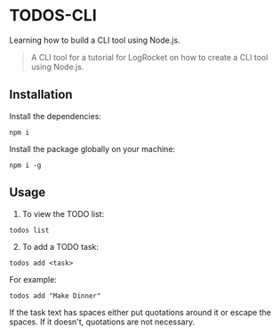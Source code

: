 # TODOS-CLI

Learning how to build a CLI tool using Node.js.

> A CLI tool for a tutorial for LogRocket on how to create a CLI tool using Node.js.


## Installation

Install the dependencies:

```
npm i
```

Install the package globally on your machine:

```
npm i -g
```

## Usage

1. To view the TODO list:

```
todos list
```

2. To add a TODO task:

```
todos add <task>
```

For example:

```
todos add "Make Dinner"
```

If the task text has spaces either put quotations around it or escape the spaces. If it doesn't, quotations are not necessary.
